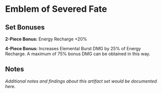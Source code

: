 # Emblem of Severed Fate

## Set Bonuses

**2-Piece Bonus:** Energy Recharge +20%

**4-Piece Bonus:** Increases Elemental Burst DMG by 25% of Energy Recharge. A maximum of 75% bonus DMG can be obtained in this way.

## Notes

*Additional notes and findings about this artifact set would be documented here.*


